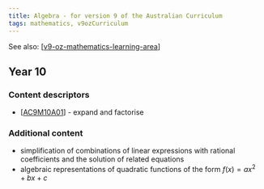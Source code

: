 ```yaml
---
title: Algebra - for version 9 of the Australian Curriculum
tags: mathematics, v9ozCurriculum
---
```


<!--
 Copyright (C) 2023 David Jones
 
 This program is free software: you can redistribute it and/or modify
 it under the terms of the GNU Affero General Public License as
 published by the Free Software Foundation, either version 3 of the
 License, or (at your option) any later version.
 
 This program is distributed in the hope that it will be useful,
 but WITHOUT ANY WARRANTY; without even the implied warranty of
 MERCHANTABILITY or FITNESS FOR A PARTICULAR PURPOSE.  See the
 GNU Affero General Public License for more details.
 
 You should have received a copy of the GNU Affero General Public License
 along with this program.  If not, see <http://www.gnu.org/licenses/>.
-->


See also: [[v9-oz-mathematics-learning-area]]

## Year 10

### Content descriptors

- [[AC9M10A01]] - expand and factorise

### Additional content

- simplification of combinations of linear expressions with rational coefficients and the solution of related equations
- algebraic representations of quadratic functions of the form $f(x) = a x^2 + b x + c$


[//begin]: # "Autogenerated link references for markdown compatibility"
[v9-oz-mathematics-learning-area]: v9-oz-mathematics-learning-area "Mathematics learning area - Australian Curriculum v9"
[AC9M10A01]: v9/Mathematics/AC9M10A01 "AC9M10A01"
[//end]: # "Autogenerated link references"